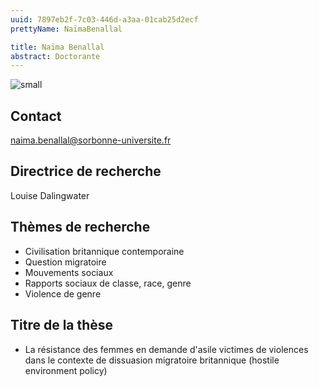 ```yaml
---
uuid: 7897eb2f-7c03-446d-a3aa-01cab25d2ecf
prettyName: NaïmaBenallal

title: Naïma Benallal
abstract: Doctorante
---
```


![small](Benallal_Naima.jpg)


## Contact

naima.benallal@sorbonne-universite.fr 

## Directrice de recherche

Louise Dalingwater

## Thèmes de recherche

- Civilisation britannique contemporaine
- Question migratoire
- Mouvements sociaux
- Rapports sociaux de classe, race, genre
- Violence de genre


## Titre de la thèse
- La résistance des femmes en demande d'asile victimes de violences dans le contexte de dissuasion migratoire britannique (hostile environment policy)
